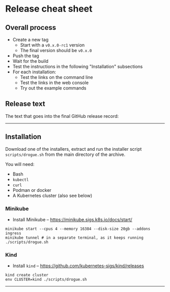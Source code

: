 # Release cheat sheet

## Overall process

* Create a new tag
  * Start with a `v0.x.0-rc1` version
  * The final version should be `v0.x.0`
* Push the tag
* Wait for the build
* Test the instructions in the following "Installation" subsections
* For each installation:
  * Test the links on the command line
  * Test the links in the web console
  * Try out the example commands

## Release text

The text that goes into the final GitHub release record:

---

## Installation

Download one of the installers, extract and run the installer script `scripts/drogue.sh` from the main directory of
the archive.

You will need:

  * Bash
  * `kubectl`
  * `curl`
  * Podman or docker
  * A Kubernetes cluster (also see below)

### Minikube

* Install Minikube – https://minikube.sigs.k8s.io/docs/start/

~~~shell
minikube start --cpus 4 --memory 16384 --disk-size 20gb --addons ingress
minikube tunnel # in a separate terminal, as it keeps running
./scripts/drogue.sh
~~~

### Kind

* Install `kind` – https://github.com/kubernetes-sigs/kind/releases

~~~shell
kind create cluster
env CLUSTER=kind ./scripts/drogue.sh
~~~


---
